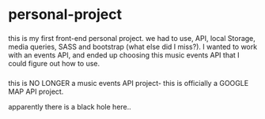 # personal-project

###
this is my first front-end personal project.
we had to use, API, local Storage, media queries, SASS and bootstrap (what else did I miss?).
I wanted to work with an events API, and ended up choosing this music events API that I could figure out how to use.
#####

this is NO LONGER a music events API project-
this is officially a GOOGLE MAP API project.

apparently there is a black hole here..

###
